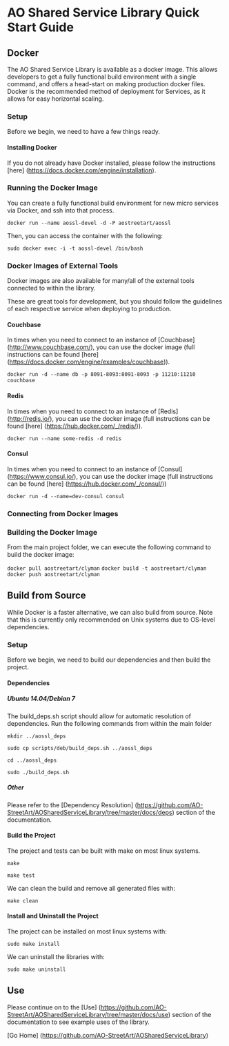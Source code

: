 # AO Shared Service Library Quick Start Guide

## Docker

The AO Shared Service Library is available as a docker image.  This allows developers to get a fully functional build environment with a single command, and offers a head-start on making production docker files.  Docker is the recommended method of deployment for Services, as it allows for easy horizontal scaling.

### Setup

Before we begin, we need to have a few things ready.

#### Installing Docker

If you do not already have Docker installed, please follow the instructions [here] (https://docs.docker.com/engine/installation).

### Running the Docker Image

You can create a fully functional build environment for new micro services via Docker, and ssh into that process.

`docker run --name aossl-devel -d -P aostreetart/aossl`

Then, you can access the container with the following:

`sudo docker exec -i -t aossl-devel /bin/bash`

### Docker Images of External Tools

Docker images are also available for many/all of the external tools connected to within the library. 

These are great tools for development, but you should follow the guidelines of each respective service when deploying to production.

#### Couchbase

In times when you need to connect to an instance of [Couchbase] (http://www.couchbase.com/), you can use the docker image (full instructions can be found [here] (https://docs.docker.com/engine/examples/couchbase)).

`docker run -d --name db -p 8091-8093:8091-8093 -p 11210:11210 couchbase`

#### Redis

In times when you need to connect to an instance of [Redis] (http://redis.io/), you can use the docker image (full instructions can be found [here] (https://hub.docker.com/_/redis/)).

`docker run --name some-redis -d redis`

#### Consul

In times when you need to connect to an instance of [Consul] (https://www.consul.io/), you can use the docker image (full instructions can be found [here] (https://hub.docker.com/_/consul/))

`docker run -d --name=dev-consul consul`

### Connecting from Docker Images

### Building the Docker Image

From the main project folder, we can execute the following command to build the docker image:

`docker pull aostreetart/clyman`
`docker build -t aostreetart/clyman`
`docker push aostreetart/clyman`

## Build from Source

While Docker is a faster alternative, we can also build from source.  Note that this is currently only recommended on Unix systems due to OS-level dependencies.

### Setup

Before we begin, we need to build our dependencies and then build the project.

#### Dependencies

##### Ubuntu 14.04/Debian 7
The build_deps.sh script should allow for automatic resolution of dependencies.  Run the following commands from within the main folder

`mkdir ../aossl_deps`

`sudo cp scripts/deb/build_deps.sh ../aossl_deps`

`cd ../aossl_deps`

`sudo ./build_deps.sh`

##### Other
Please refer to the [Dependency Resolution] (https://github.com/AO-StreetArt/AOSharedServiceLibrary/tree/master/docs/deps) section of the documentation.

#### Build the Project

The project and tests can be built with make on most linux systems.

`make`

`make test`

We can clean the build and remove all generated files with:

`make clean`

#### Install and Uninstall the Project

The project can be installed on most linux systems with:

`sudo make install`

We can uninstall the libraries with:

`sudo make uninstall`

## Use
Please continue on to the [Use] (https://github.com/AO-StreetArt/AOSharedServiceLibrary/tree/master/docs/use) section of the documentation to see example uses of the library.

[Go Home] (https://github.com/AO-StreetArt/AOSharedServiceLibrary)
